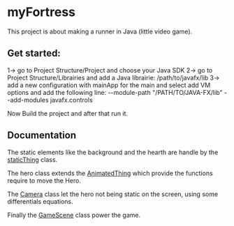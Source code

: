 
# myFortress

This project is about making a runner in Java (little video game).

## Get started:
1-> go to Project Structure/Project and choose your Java SDK
2-> go to Project Structure/Librairies and add a Java librairie: /path/to/javafx/lib
3-> add a new configuration with mainApp for the main and select add VM options and add the following line:
--module-path "/PATH/TO/JAVA-FX/lib" --add-modules javafx.controls

Now Build the project and after that run it.

## Documentation

The static elements like the background and the hearth are handle by the [staticThing](https://github.com/NiskuT/myFortress/blob/master/src/staticThing.java) class.

The hero class extends the [AnimatedThing](https://github.com/NiskuT/myFortress/blob/master/src/AnimatedThing.java) which provide the functions require to move the Hero.

The [Camera](https://github.com/NiskuT/myFortress/blob/master/src/Camera.java) class let the hero not being static on the screen, using some differentials equations.

Finally the [GameScene](https://github.com/NiskuT/myFortress/blob/master/src/GameScene.java) class power the game.
